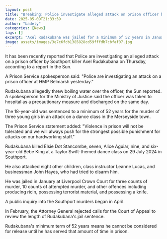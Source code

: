 ```yaml
---
layout: post
title: "Breaking: Police investigate alleged attack on prison officer by Southport killer"
date: 2025-05-09T21:33:59
author: "badely"
categories: [News]
tags: []
excerpt: "Axel Rudakubana was jailed for a minimum of 52 years in January over the murder of three girls."
image: assets/images/3e7c6fcb1385828cd59fffdb7cbfaf07.jpg
---
```


It has been recently reported that Police are investigating an alleged attack on a prison officer by Southport killer Axel Rudakubana on Thursday, according to a report in the Sun.

A Prison Service spokesperson said: "Police are investigating an attack on a prison officer at HMP Belmarsh yesterday."

Rudakubana allegedly threw boiling water over the officer, the Sun reported. A spokesperson for the Ministry of Justice said the officer was taken to hospital as a precautionary measure and discharged on the same day.

The 18-year-old was sentenced to a minimum of 52 years for the murder of three young girls in an attack on a dance class in the Merseyside town.

The Prison Service statement added: "Violence in prison will not be tolerated and we will always push for the strongest possible punishment for attacks on our hardworking staff."

Rudakubana killed Elsie Dot Stancombe, seven, Alice Aguiar, nine, and six-year-old Bebe King at a Taylor Swift-themed dance class on 29 July 2024 in Southport.

He also attacked eight other children, class instructor Leanne Lucas, and businessman John Hayes, who had tried to disarm him.

He was jailed in January at Liverpool Crown Court for three counts of murder, 10 counts of attempted murder, and other offences including producing ricin, possessing terrorist material, and possessing a knife.

A public inquiry into the Southport murders began in April.

In February, the Attorney General rejected calls for the Court of Appeal to review the length of Rudakubana's jail sentence.

Rudakubana's minimum term of 52 years means he cannot be considered for release until he has served that amount of time in prison.

